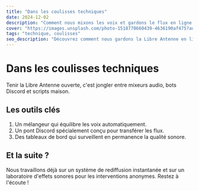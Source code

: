 ```yaml
---
title: "Dans les coulisses techniques"
date: 2024-12-02
description: "Comment nous mixons les voix et gardons le flux en ligne sans dormir."
cover: "https://images.unsplash.com/photo-1518770660439-4636190af475?auto=format&fit=crop&w=1200&q=80"
tags: "technique, coulisses"
seo_description: "Découvrez comment nous gardons la Libre Antenne en ligne grâce à notre infrastructure audio maison."
---
```


# Dans les coulisses techniques

Tenir la Libre Antenne ouverte, c'est jongler entre mixeurs audio, bots Discord et scripts maison.

## Les outils clés

1. Un mélangeur qui équilibre les voix automatiquement.
2. Un pont Discord spécialement conçu pour transférer les flux.
3. Des tableaux de bord qui surveillent en permanence la qualité sonore.

## Et la suite ?

Nous travaillons déjà sur un système de rediffusion instantanée et sur un laboratoire d'effets sonores pour les interventions anonymes. Restez à l'écoute !
